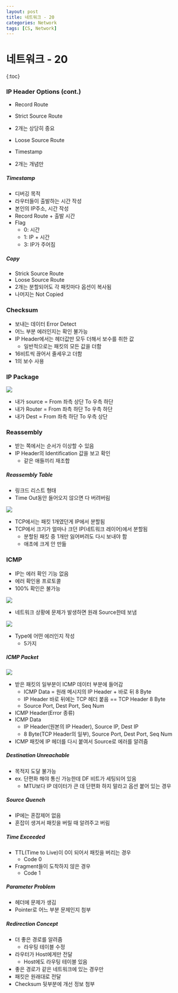 ```yaml
---
layout: post
title: 네트워크 - 20
categories: Network
tags: [CS, Network]
---
```


# 네트워크 - 20

{:toc}

### IP Header Options (cont.)

- Record Route
- Strict Source Route
- 2개는 상당히 중요

- Loose Source Route
- Timestamp
- 2개는 개념만

##### Timestamp

- 디버깅 목적
- 라우터들이 출발하는 시간 작성
- 본인의 IP주소, 시간 작성
- Record Route + 출발 시간
- Flag
  - 0: 시간
  - 1: IP + 시간
  - 3: IP가 주어짐

##### Copy

- Strick Source Route
- Loose Source Route
- 2개는 분할되어도 각 패킷마다 옵션이 복사됨
- 나머지는 Not Copied

### Checksum

- 보내는 데이터 Error Detect
- 어느 부분 에러인지는 확인 불가능
- IP Header에서는 헤더값만 모두 더해서 보수를 취한 값
  - 일반적으로는 패킷의 모든 값을 더함
- 16비트씩 끊어서 줄세우고 더함
- 1의 보수 사용

### IP Package

<img src="https://github.com/L-Hyun/L-Hyun.github.io/blob/main/assets/Network/20-1.png?raw=true"/>

- 내가 source = From 좌측 상단 To 우측 하단
- 내가 Router = From 좌측 하단 To 우측 하단
- 내가 Dest = From 좌측 하단 To 우측 상단

### Reassembly

- 받는 쪽에서는 순서가 이상할 수 있음
- IP Header의 Identification 값을 보고 확인
  - 같은 애들끼리 재조합

##### Reassembly Table

- 링크드 리스트 형태
- Time Out동안 들어오지 않으면 다 버려버림

<img src="https://github.com/L-Hyun/L-Hyun.github.io/blob/main/assets/Network/20-2.png?raw=true"/>

- TCP에서는 패킷 1개였던게 IP에서 분할됨
- TCP에서 크기가 얼마나 크던 IP(네트워크 레이어)에서 분할됨
  - 분할된 패킷 중 1개만 잃어버려도 다시 보내야 함
  - 애초에 크게 안 만듦

### ICMP

- IP는 에러 확인 기능 없음
- 에러 확인용 프로토콜
- 100% 확인은 불가능

<img src="https://github.com/L-Hyun/L-Hyun.github.io/blob/main/assets/Network/20-3.png?raw=true"/>

- 네트워크 상황에 문제가 발생하면 원래 Source한테 보냄

<img src="https://github.com/L-Hyun/L-Hyun.github.io/blob/main/assets/Network/20-4.png?raw=true"/>

- Type에 어떤 에러인지 작성
  - 5가지

##### ICMP Packet

<img src="https://github.com/L-Hyun/L-Hyun.github.io/blob/main/assets/Network/20-5.png?raw=true"/>

- 받은 패킷의 일부분이 ICMP 데이터 부분에 들어감
  - ICMP Data = 원래 메시지의 IP Header + 바로 뒤 8 Byte
  - IP Header 바로 뒤에는 TCP 헤더 붙음 == TCP Header 8 Byte
  - Source Port, Dest Port, Seq Num
- ICMP Header(Error 종류)
- ICMP Data
  - IP Header(원본의 IP Header), Source IP, Dest IP
  - 8 Byte(TCP Header의 일부), Source Port, Dest Port, Seq Num
- ICMP 패킷에 IP 헤더를 다시 붙여서 Source로 에러를 알려줌

##### Destination Unreachable

- 목적지 도달 불가능
- ex. 단편화 해야 통신 가능한데 DF 비트가 세팅되어 있음
  - MTU보다 IP 데이터가 큰 데 단편화 하지 말라고 옵션 붙어 있는 경우

##### Source Quench

- IP에는 혼잡제어 없음
- 혼잡이 생겨서 패킷을 버릴 때 알려주고 버림

##### Time Exceeded

- TTL(Time to Live)이 0이 되어서 패킷을 버리는 경우
  - Code 0
- Fragment들이 도착하지 않은 경우
  - Code 1

##### Parameter Problem

- 헤더에 문제가 생김
- Pointer로 어느 부분 문제인지 첨부

##### Redirection Concept

- 더 좋은 경로를 알려줌
  - 라우팅 테이블 수정
- 라우터가 Host에게만 전달
  - Host에도 라우팅 테이블 있음
- 좋은 경로가 같은 네트워크에 있는 경우만
- 패킷은 원래대로 전달
- Checksum 뒷부분에 개선 정보 첨부
